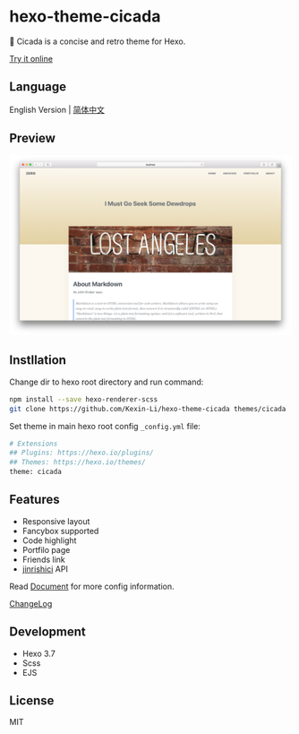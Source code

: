 # hexo-theme-cicada

💭 Cicada is a concise and retro theme for Hexo.

[Try it online](https://kexin-li.github.io)

## Language

English Version | [简体中文](./README_CN.md)

## Preview

![screenshot](./source/images/screenshot.png)

## Instllation

Change dir to hexo root directory and run command:

``` bash
npm install --save hexo-renderer-scss
git clone https://github.com/Kexin-Li/hexo-theme-cicada themes/cicada
```

Set theme in main hexo root config `_config.yml` file:

``` bash
# Extensions
## Plugins: https://hexo.io/plugins/
## Themes: https://hexo.io/themes/
theme: cicada
```

## Features

- Responsive layout
- Fancybox supported
- Code highlight
- Portfilo page
- Friends link
- [jinrishici](https://www.jinrishici.com/) API

Read [Document](https://github.com/Kexin-Li/hexo-theme-cicada/wiki) for more config information.

[ChangeLog](https://github.com/Kexin-Li/hexo-theme-cicada/wiki/%E6%9B%B4%E6%96%B0%E6%97%A5%E5%BF%97)

## Development

- Hexo 3.7
- Scss
- EJS

## License

MIT